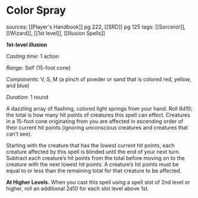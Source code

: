 # Color Spray
sources: [[Player's Handbook]] pg 222, [[SRD]] pg 125
tags: [[Sorceror]], [[Wizard]], [[1st level]], [[Illusion Spells]]

**1st-level illusion**

*Casting time*: 1 action

*Range*: Self (15-foot cone)

*Components*: V, S, M (a pinch of powder or sand that is colored red, yellow, and blue)

*Duration*: 1 round

A dazzling array of flashing, colored light springs from your hand. Roll 6d10; the total is how many hit points of creatures this spell can effect. Creatures in a 15-foot cone originating from you are affected in ascending order of their current hit points (ignoring unconscious creatures and creatures that can’t see).

Starting with the creature that has the lowest current hit points, each creature affected by this spell is blinded until the end of your next turn. Subtract each creature’s hit points from the total before moving on to the creature with the next lowest hit points. A creature’s hit points must be equal to or less than the remaining total for that creature to be affected.

**At Higher Levels.** When you cast this spell using a spell slot of 2nd level or higher, roll an additional 2d10 for each slot level above 1st.
